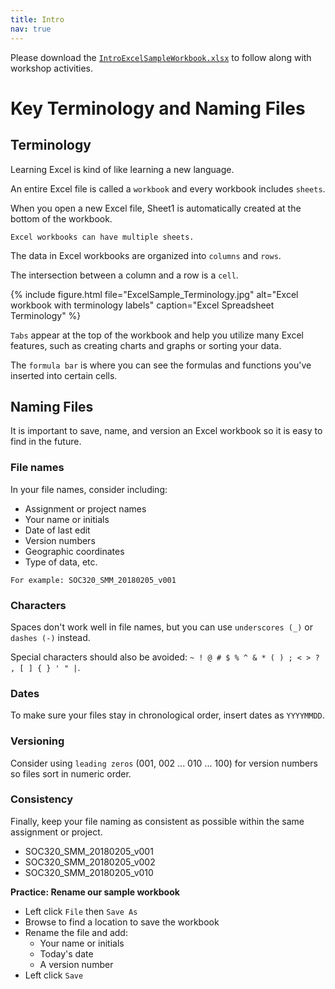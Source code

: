 ```yaml
---
title: Intro
nav: true
---
```

Please download the <a href="images/IntroExcelSampleWorkbook.xlsx" target="_blank">`IntroExcelSampleWorkbook.xlsx`</a> to follow along with workshop activities.

# Key Terminology and Naming Files

## Terminology

Learning Excel is kind of like learning a new language.

An entire Excel file is called a `workbook` and every workbook includes `sheets`. 

When you open a new Excel file, Sheet1 is automatically created at the bottom of the workbook. 

`Excel workbooks can have multiple sheets.`

The data in Excel workbooks are organized into `columns` and `rows`. 

The intersection between a column and a row is a `cell`.

{% include figure.html file="ExcelSample_Terminology.jpg" alt="Excel workbook with terminology labels" caption="Excel Spreadsheet Terminology" %}

`Tabs` appear at the top of the workbook and help you utilize many Excel features, such as creating charts and graphs or sorting your data.

The `formula bar` is where you can see the formulas and functions you've inserted into certain cells.

## Naming Files

It is important to save, name, and version an Excel workbook so it is easy to find in the future.

### File names
In your file names, consider including:
* Assignment or project names
* Your name or initials
* Date of last edit
* Version numbers
* Geographic coordinates
* Type of data, etc.

`For example: SOC320_SMM_20180205_v001`

### Characters
Spaces don't work well in file names, but you can use `underscores (_)` or `dashes (-)` instead. 

Special characters should also be avoided: `~ ! @ # $ % ^ & * ( ) ; < > ? , [ ] { } ' " |`.

### Dates
To make sure your files stay in chronological order, insert dates as `YYYYMMDD`.

### Versioning
Consider using `leading zeros` (001, 002 ... 010 ... 100) for version numbers so files sort in numeric order.

### Consistency
Finally, keep your file naming as consistent as possible within the same assignment or project.
* SOC320_SMM_20180205_v001
* SOC320_SMM_20180205_v002
* SOC320_SMM_20180205_v010

**Practice: Rename our sample workbook**
* Left click `File` then `Save As`
* Browse to find a location to save the workbook
* Rename the file and add:
  * Your name or initials
  * Today's date
  * A version number
* Left click `Save`